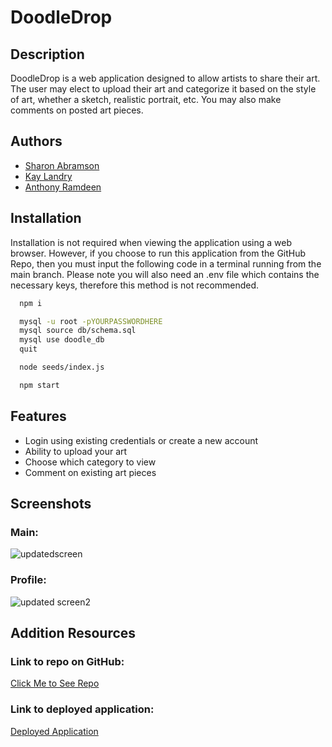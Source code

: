 # DoodleDrop

## Description 

DoodleDrop is a web application designed to allow artists to share their art. The user may elect to upload their art and categorize it based on the style of art, whether a sketch, realistic portrait, etc. You may also make comments on posted art pieces. 

## Authors

- [Sharon Abramson](https://www.github.com/SAbramson16)
- [Kay Landry](https://www.github.com/Kaystaken)
- [Anthony Ramdeen](https://www.github.com/RecceRaven)

## Installation

Installation is not required when viewing the application using a web browser. However, if you choose to run this application from the GitHub Repo, then you must input the following code in a terminal running from the main branch. Please note you will also need an .env file which contains the necessary keys, therefore this method is not recommended.

```bash
  npm i

  mysql -u root -pYOURPASSWORDHERE
  mysql source db/schema.sql
  mysql use doodle_db
  quit

  node seeds/index.js

  npm start
```
    
## Features

- Login using existing credentials or create a new account
- Ability to upload your art
- Choose which category to view
- Comment on existing art pieces

## Screenshots

### Main:
![updatedscreen](https://github.com/RecceRaven/DoodleDrop/assets/149850541/e2607894-83fe-4613-acf0-d14e253e2afb)


### Profile:
![updated screen2](https://github.com/RecceRaven/DoodleDrop/assets/149850541/fabba280-7748-4b54-bd73-1c34547308fc)



## Addition Resources

### Link to repo on GitHub:

[Click Me to See Repo](https://github.com/RecceRaven/DoodleDrop)

### Link to deployed application:

[Deployed Application](https://doodledrop-7357eeb23db1.herokuapp.com/)

